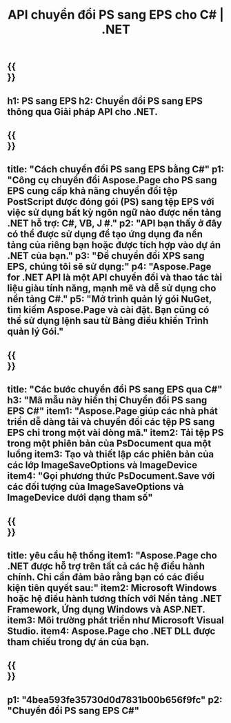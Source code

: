 ﻿---
translation: true
template: /_templates/_conversion-child-net.md
title: API chuyển đổi PS sang EPS cho C# | .NET
url: /net/conversion/ps-to-eps/
description: 'Mã mẫu để chuyển đổi PS sang EPS C#. Sử dụng mã ví dụ API để chuyển đổi hàng loạt tệp PS sang EPS trong VB.NET, Asp.NET hoặc bất kỳ ứng dụng dựa trên .NET nào.'
informat: PS
outformat: EPS
otherformats: XPS EPS
---

{{<section banner>}}
---
h1: PS sang EPS
h2: Chuyển đổi PS sang EPS thông qua Giải pháp API cho .NET.
---

{{<section overview>}}
---
title: "Cách chuyển đổi PS sang EPS bằng C#"
p1: "Công cụ chuyển đổi Aspose.Page cho PS sang EPS cung cấp khả năng chuyển đổi tệp PostScript được đóng gói (PS) sang tệp EPS với việc sử dụng bất kỳ ngôn ngữ nào được nền tảng .NET hỗ trợ: C#, VB, J #."
p2: "API bạn thấy ở đây có thể được sử dụng để tạo ứng dụng đa nền tảng của riêng bạn hoặc được tích hợp vào dự án .NET của bạn."
p3: "Để chuyển đổi XPS sang EPS, chúng tôi sẽ sử dụng:"
p4: "Aspose.Page for .NET API là một API chuyển đổi và thao tác tài liệu giàu tính năng, mạnh mẽ và dễ sử dụng cho nền tảng C#."
p5: "Mở trình quản lý gói NuGet, tìm kiếm Aspose.Page và cài đặt. Bạn cũng có thể sử dụng lệnh sau từ Bảng điều khiển Trình quản lý Gói."
---

{{<section feature1>}}
---
title: "Các bước chuyển đổi PS sang EPS qua C#"
h3: "Mã mẫu này hiển thị Chuyển đổi PS sang EPS C#"
item1: "Aspose.Page giúp các nhà phát triển dễ dàng tải và chuyển đổi các tệp PS sang EPS chỉ trong một vài dòng mã."
item2: Tải tệp PS trong một phiên bản của PsDocument qua một luồng
item3: Tạo và thiết lập các phiên bản của các lớp ImageSaveOptions và ImageDevice
item4: "Gọi phương thức PsDocument.Save với các đối tượng của ImageSaveOptions và ImageDevice dưới dạng tham số"
---

{{<section feature2>}}
---
title: yêu cầu hệ thống
item1: "Aspose.Page cho .NET được hỗ trợ trên tất cả các hệ điều hành chính. Chỉ cần đảm bảo rằng bạn có các điều kiện tiên quyết sau:"
item2: Microsoft Windows hoặc hệ điều hành tương thích với Nền tảng .NET Framework, Ứng dụng Windows và ASP.NET.
item3: Môi trường phát triển như Microsoft Visual Studio.
item4: Aspose.Page cho .NET DLL được tham chiếu trong dự án của bạn.
---

{{<section gist>}}
---
p1: "4bea593fe35730d0d7831b00b656f9fc"
p2: "Chuyển đổi PS sang EPS C#"
---

